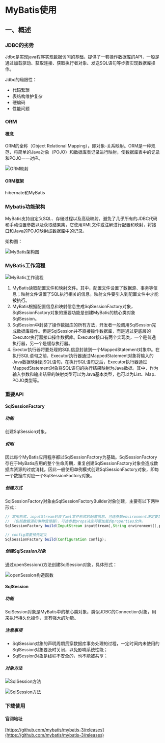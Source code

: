 # MyBatis使用

## 一、概述

### JDBC的劣势

Jdbc是实现java程序实现数据访问的基础，提供了一套操作数据库的API，一般是通过加载驱动、获取连接、获取执行者对象、发送SQL语句等步骤实现数据库操作。

Jdbc的局限性：

- 代码繁琐
- 表结构维护复杂
- 硬编码
- 性能问题

### ORM

#### 概念

ORM的全称（Object Relational Mapping），即对象-关系映射。ORM是一种规范，将简单的Java对象（POJO）和数据库表记录进行映射，使数据库表中的记录和POJO一一对应。

![ORM映射](../images/mybatis/ORM映射.png)

#### ORM框架

hibernate和MyBatis

### Mybatis功能架构

MyBatis支持自定义SQL、存储过程以及高级映射，避免了几乎所有的JDBC代码和手动设置参数以及获取结果集，它使用XML文件或注解进行配置和映射，将接口和Java的POJO映射成数据库中的记录。

架构图：

![MyBatis架构图](../images/mybatis/MyBatis架构图.png)

### MyBatis工作流程

![MyBatis工作流程](../images/mybatis/MyBatis工作流程.png)

1. MyBatis读取配置文件和映射文件。其中，配置文件设置了数据源、事务等信息；映射文件设置了SQL执行相关的信息。映射文件要引入到配置文件中才能被执行。
2. MyBatis根据配置信息和映射信息生成SqlSessionFactory对象，SqlSessionFactory对象的重要功能是创建MyBatis的核心类对象SqlSession。
3. SqlSession中封装了操作数据库的所有方法，开发者一般调用SqlSession完成数据库操作。但是SqlSession并不直接操作数据库，而是通过更底层的Executor执行器接口操作数据库。Executor接口有两个实现类，一个是普通执行器，另一个是缓存执行器。
4. Exector执行器将要处理的SQL信息封装到一个MappedStatement对象中。在执行SQL语句之前，Executor执行器通过MappedStatement对象将输入的Java数据映射到SQL语句，在执行SQL语句之后，Executor执行器通过MappedStatement对象将SQL语句的执行结果映射为Java数据。其中，作为输入参数和输出结果的映射类型可以为Java基本类型，也可以为List、Map、POJO类型等。

### 重要API

#### SqlSessionFactory

##### 功能

创建SqlSession对象。

##### 说明

因此每个MyBatis应用程序都以SqlSessionFactory为基础。SqlSessionFactory存在于MyBatis应用的整个生命周期，重复创建SqlSessionFactory对象会造成数据库资源的过度消耗。因此一般使用单例模式创建SqlSessionFactory对象，即每一个数据库对应一个SqlSessionFactory对象。

##### 创建方式

SqlSessionFactory对象由SqlSessionFactoryBuilder对象创建，主要有以下两种形式：

```java
// 常用形式，inputStream封装了xml文件形式的配置信息，可选参数environment决定要加载的环境
// （包括数据源和事物管理器），可选参数props决定将要加载的properties文件。
SqlSessionFactory build(InputStream inputStream[,String environment][,properties props]);

// config需要预先定义
SqlSessionFactory build(Configuration config);
```

##### 创建SqlSession对象

通过openSession()方法创建SqlSession对象，具体形式：

![openSession构造函数](../images/mybatis/openSession构造函数.png)

#### SqlSession

##### 功能

SqlSession对象是MyBatis中的核心类对象，类似JDBC的Connection对象，用来执行持久化操作，具有强大的功能。

##### 注意事项

- SqlSession对象的声明周期贯穿数据库事务处理的过程，一定时间内未使用的SqlSession对象要及时关闭，以免影响系统性能；
- SqlSession对象是线程不安全的，也不能被共享；

##### 对象方法

![SqlSession方法](../images/mybatis/SqlSession方法.png)

![SqlSession方法](../images/mybatis/SqlSession方法1.png)

### 下载使用

#### 官网地址

[https://github.com/mybatis/mybatis-3/releases](https://github.com/mybatis/mybatis-3/releases)




